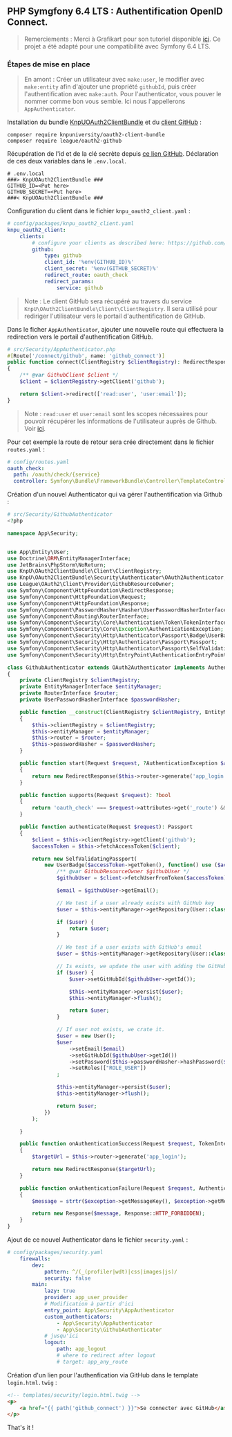 ## PHP Symgfony 6.4 LTS : Authentification OpenID Connect.

> Remerciements : Merci à Grafikart pour son tutoriel disponible [ici](https://grafikart.fr/tutoriels/symfony-oauth-authenticator-1362). Ce projet a été adapté pour une compatibilité avec Symfony 6.4 LTS.

### Étapes de mise en place

> En amont : Créer un utilisateur avec `make:user`, le modifier avec `make:entity` afin d'ajouter une propriété `githubId`,
> puis créer l'authentification avec `make:auth`. Pour l'authenticator, vous pouver le nommer comme bon vous semble. Ici
> nous l'appellerons `AppAuthenticator`.

Installation du bundle [KnpUOAuth2ClientBundle](https://github.com/knpuniversity/oauth2-client-bundle) et du [client GitHub](https://github.com/thephpleague/oauth2-github) :

```shell
composer require knpuniversity/oauth2-client-bundle
composer require league/oauth2-github
```

Récupération de l'id et de la clé secrète depuis [ce lien GitHub](https://github.com/settings/developers).
Déclaration de ces deux variables dans le `.env.local`.

```shell
# .env.local
###> KnpUOAuth2ClientBundle ###
GITHUB_ID=<Put here>
GITHUB_SECRET=<Put here>
###< KnpUOAuth2ClientBundle ###
```

Configuration du client dans le fichier `knpu_oauth2_client.yaml` :

```yaml
# config/packages/knpu_oauth2_client.yaml
knpu_oauth2_client:
    clients:
        # configure your clients as described here: https://github.com/knpuniversity/oauth2-client-bundle#configuration
        github:
            type: github
            client_id: '%env(GITHUB_ID)%'
            client_secret: '%env(GITHUB_SECRET)%'
            redirect_route: oauth_check
            redirect_params:
                service: github
```

> Note : Le client GitHub sera récupéré au travers du service `KnpU\OAuth2ClientBundle\Client\ClientRegistry`. Il sera
> utilisé pour rediriger l'utilisateur vers le portail d'authentification de GitHub.

Dans le ficher `AppAuthenticator`, ajouter une nouvelle route qui effectuera la redirection vers le portail d'authentification GitHub.

```php
# src/Security/AppAuthenticator.php
#[Route('/connect/github', name: 'github_connect')]
public function connect(ClientRegistry $clientRegistry): RedirectResponse
{
    /** @var GithubClient $client */
    $client = $clientRegistry->getClient('github');

    return $client->redirect(['read:user', 'user:email']);
}
```

> Note : `read:user` et `user:email` sont les scopes nécessaires pour pouvoir récupérer les informations de l'utilisateur
> auprès de Github. Voir [ici](https://docs.github.com/fr/apps/oauth-apps/building-oauth-apps/scopes-for-oauth-apps).

Pour cet exemple la route de retour sera crée directement dans le fichier `routes.yaml` :

```yaml
# config/routes.yaml
oauth_check:
  path: /oauth/check/{service}
  controller: Symfony\Bundle\FrameworkBundle\Controller\TemplateController
```

Création d'un nouvel Authenticator qui va gérer l'authentification via Github :

```php
# src/Security/GithubAuthenticator
<?php

namespace App\Security;


use App\Entity\User;
use Doctrine\ORM\EntityManagerInterface;
use JetBrains\PhpStorm\NoReturn;
use KnpU\OAuth2ClientBundle\Client\ClientRegistry;
use KnpU\OAuth2ClientBundle\Security\Authenticator\OAuth2Authenticator;
use League\OAuth2\Client\Provider\GithubResourceOwner;
use Symfony\Component\HttpFoundation\RedirectResponse;
use Symfony\Component\HttpFoundation\Request;
use Symfony\Component\HttpFoundation\Response;
use Symfony\Component\PasswordHasher\Hasher\UserPasswordHasherInterface;
use Symfony\Component\Routing\RouterInterface;
use Symfony\Component\Security\Core\Authentication\Token\TokenInterface;
use Symfony\Component\Security\Core\Exception\AuthenticationException;
use Symfony\Component\Security\Http\Authenticator\Passport\Badge\UserBadge;
use Symfony\Component\Security\Http\Authenticator\Passport\Passport;
use Symfony\Component\Security\Http\Authenticator\Passport\SelfValidatingPassport;
use Symfony\Component\Security\Http\EntryPoint\AuthenticationEntryPointInterface;

class GithubAuthenticator extends OAuth2Authenticator implements AuthenticationEntrypointInterface
{
    private ClientRegistry $clientRegistry;
    private EntityManagerInterface $entityManager;
    private RouterInterface $router;
    private UserPasswordHasherInterface $passwordHasher;

    public function __construct(ClientRegistry $clientRegistry, EntityManagerInterface $entityManager, RouterInterface $router, UserPasswordHasherInterface $passwordHasher)
    {
        $this->clientRegistry = $clientRegistry;
        $this->entityManager = $entityManager;
        $this->router = $router;
        $this->passwordHasher = $passwordHasher;
    }

    public function start(Request $request, ?AuthenticationException $authException = null): RedirectResponse
    {
        return new RedirectResponse($this->router->generate('app_login'));
    }

    public function supports(Request $request): ?bool
    {
        return 'oauth_check' === $request->attributes->get('_route') && $request->get('service') === 'github';
    }

    public function authenticate(Request $request): Passport
    {
        $client = $this->clientRegistry->getClient('github');
        $accessToken = $this->fetchAccessToken($client);

        return new SelfValidatingPassport(
            new UserBadge($accessToken->getToken(), function() use ($accessToken, $client) {
                /** @var GithubResourceOwner $githubUser */
                $githubUser = $client->fetchUserFromToken($accessToken);

                $email = $githubUser->getEmail();

                // We test if a user already exists with GitHub key
                $user = $this->entityManager->getRepository(User::class)->findOneBy(['GitHubId' => $githubUser->getId()]);

                if ($user) {
                    return $user;
                }

                // We test if a user exists with GitHub's email
                $user = $this->entityManager->getRepository(User::class)->findOneBy(['email' => $email]);

                // Is exists, we update the user with adding the GitHub Id.
                if ($user) {
                    $user->setGitHubId($githubUser->getId());

                    $this->entityManager->persist($user);
                    $this->entityManager->flush();

                    return $user;
                }

                // If user not exists, we crate it.
                $user = new User();
                $user
                    ->setEmail($email)
                    ->setGitHubId($githubUser->getId())
                    ->setPassword($this->passwordHasher->hashPassword($user, 'password'))
                    ->setRoles(["ROLE_USER"])
                ;

                $this->entityManager->persist($user);
                $this->entityManager->flush();

                return $user;
            })
        );

    }

    public function onAuthenticationSuccess(Request $request, TokenInterface $token, string $firewallName): ?Response
    {
        $targetUrl = $this->router->generate('app_login');

        return new RedirectResponse($targetUrl);
    }

    public function onAuthenticationFailure(Request $request, AuthenticationException $exception): ?Response
    {
        $message = strtr($exception->getMessageKey(), $exception->getMessageData());

        return new Response($message, Response::HTTP_FORBIDDEN);
    }
}
```

Ajout de ce nouvel Authenticator dans le fichier `security.yaml` :

```yaml
# config/packages/security.yaml
    firewalls:
        dev:
            pattern: ^/(_(profiler|wdt)|css|images|js)/
            security: false
        main:
            lazy: true
            provider: app_user_provider
            # Modification à partir d'ici
            entry_point: App\Security\AppAuthenticator
            custom_authenticators:
                - App\Security\AppAuthenticator
                - App\Security\GithubAuthenticator
            # jusqu'ici
            logout:
                path: app_logout
                # where to redirect after logout
                # target: app_any_route
```

Création d'un lien pour l'authenfication via GitHub dans le template `login.html.twig` :

```html
<!-- templates/security/login.html.twig -->
<p>
    <a href="{{ path('github_connect') }}">Se connecter avec GitHub</a>
</p>
```

That's it !